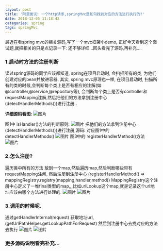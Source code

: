 ```yaml
---
layout: post
title: '阿里面试: 一个http请求,springMvc是如何找到对应的方法进行执行的?'
date: 2018-12-05 11:18:42
categories: spring
tags: springMvc
---
```


最近在看spring mvc的相关源码,写了一个mvc框架小demo, 正好今天看到这个面试题,就把相关的只是点记录一下:
还不够详细...回头看完了源码,再补充....

### 1.启动时方法的注册判断

读过spring源码的同学应该都知道, spring在项目启动时, 会扫描所有的类, 为他们创建对应的bean并放进容器,
其实, spring mvc原理也一样,
在项目启动时, 扫描所有的类的时候,会判断每个类上是否有相应的注解(如@controller,@service,@repository等),
会判断每个类上是否有controller和requestMapping注解,然后把他们的方法拿到注册中心(detectHandlerMethods())进行注册..

**详细源码看图:**
![图片](./1.png)

<!--more-->

图1中 isHandler()方法的判断原则:
![图片](./2.png)
把他们的方法拿到注册中心(detectHandlerMethods())进行注册,源码:
对应图1中的detectHandlerMethods()
![图片](./3.png)
图3中的 registerHandlerMethod()方法
![图片](./4.png)

### 2.怎么注册?
遍历类中所有的方法 放到一个map,然后遍历map,然后判断哪些带有requestMapping注解,
然后注册到注册中心 (registerHandlerMethod() => mappingRegistry.registry(mapping,handler,method))
MappingRegistry这个注册中心定义了一堆final类型的map,,,比如urlLookup这个map,就是记录这个url地址应该由哪个方法进行处理的.
![图片](./5.png)
![图片](./6.png)

### 3.调用的时候呢.
通过getHandlerInternal(request) 获取地址url,(getUrlPathHelper.getLookupPathForRequest)
然后到注册中心去找对应的方法去执行
![图片](./6.1.png)
![图片](./7.png)

### 更多源码说明看完补充...